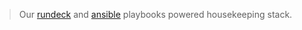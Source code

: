 > Our [rundeck](https://rundeck.com) and  [ansible](https://ansible.com) playbooks powered housekeeping stack.
